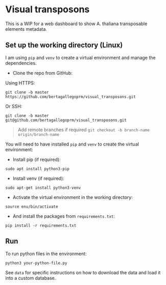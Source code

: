 # Visual transposons

This is a WIP for a web dashboard to show A. thaliana transposable elements metadata.

## Set up the working directory (Linux)

I am using `pip` and `venv` to create a virtual environment and manage the dependencies.


- Clone the repo from GitHub: 

Using HTTPS:
```buildoutcfg
git clone -b master https://github.com/bertagallegoprm/visual_transposons.git
```
Or SSH:
```
git clone -b master git@github.com/bertagallegoprm/visual_transposons.git
```
> Add remote branches if required `git checkout -b branch-name origin/branch-name`

You will need to have installed `pip` and `venv` to create the virtual environment:

- Install pip (if required):
```buildoutcfg
sudo apt install python3-pip
```

- Install venv (if required):
```buildoutcfg
sudo apt-get install python3-venv
```

- Activate the virtual environment in the working directory:
```
source env/bin/activate
```

- And install the packages from `requirements.txt`:

```buildoutcfg
pip install -r requirements.txt
```

## Run

To run python files in the environment:

```
python3 your-python-file.py 
```

See `data` for specific instructions on how to download the data and load it into a custom database.

